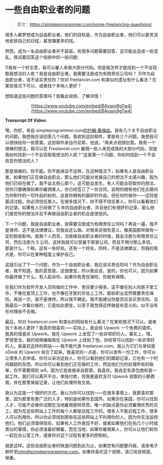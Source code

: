 # 一些自由职业者的问题

> 原文：<https://simpleprogrammer.com/some-freelancing-questions/>

很多人都梦想成为自由职业者。他们的目标是，作为自由职业者，他们可以更灵活地安排自己的日程，甚至赚更多的钱。

然而，成为一名自由职业者并不容易。有很多问题需要回答，这可能会造成一些混乱。我试着回答这个视频中的一些问题:

1)我有一个好主意，我可以雇人来做大部分代码。但是我怎样才能找到一个不会窃取我想法的人呢？我是自由职业者。我需要注册成为有限责任公司吗？
3)作为自由职业者，该不该买责任险？你对 freelancer.com 和类似的遗址有什么看法？在某些情况下可以，或者找个本地人更好？

想知道这些问题的答案吗？观看此视频，了解详情！

<center>

[https://www.youtube.com/embed/BAyaxn9gTw4](https://www.youtube.com/embed/BAyaxn9gTw4)

</center>

**Transcript Of Video:**

嘿，你好，来自 simpleprogrammer.com[的约翰·桑梅兹](http://simpleprogrammer.com)。我有几个关于自由职业的问题。我想我应该回答几个问题。我收到这封邮件，里面有三个问题。我想我可以很快给你一些答案。这封邮件来自丹尼斯，他说，“再来点视频创意。我有一个很棒的想法，我可以在 Freelancer.com 雇佣一些人来完成我的大部分代码，但是我如何找到一个不会窃取我想法的人呢？”这是第一个问题，你如何找到一个不会改变你想法的人？

那是艰难的。你不能。你不能保证不这样。在这种情况下，如果有人是自由职业者，如果他们正在做自由职业，那么他们可能对发展自己的想法不太感兴趣，因为他们已经在做了。我不会太担心那个。这可能会发生，有人可能会窃取你的想法，但你只要确保如果你雇佣某人，你已经签订了一份合同，说明你拥有他们在此期间为你制作的一切作品的权利，这是你拥有的最好的作品，但任何时候你——这将是面试过程。你必须信任某人。在很多情况下，你不得不信任某人，你可以看看他们的记录。如果有人已经做了 5 年的自由职业者，并且他们有很好的记录，那么他们接受你的想法并且不再做自由职业者的机会是很低的。

下一个问题，我是自由职业者，我需要注册成为有限责任公司吗？再说一遍，我不是律师，这不是法律建议，但我会这么做。对我来说很有意义。像美国那样做有一定的税收影响。就我个人而言，当我做自由职业者的时候，我会注册为有限责任公司，然后注册为 S 公司，这样我就可以受雇于那家公司，而且不用付那么多钱，那是什么，个税。这有一些好处。还有一个好处，同样，不是法律建议，但我的观点是，你可以在某种程度上保护自己。

这就引出了下一个问题，作为一个自由职业者，我应该买责任险吗？作为自由职业者，我不知道。我的意思是，这很便宜，所以我会说，是的，你也可以，因为如果你最终做了什么，有人起诉你，如果你有责任保险，你就有保障。

在我们作为软件开发人员所做的工作中，责任要少得多。这不像在别人的房子里工作，不像在屋顶上工作，也不像在牙医的牙齿上工作。那些职业显然需要责任保险。再说一次，我不是律师，所以我不确定。我不能建议你是否应该买责任险。当我最后一次看价格时，它是如此便宜，以至于我觉得这样做是有意义的。似乎没有任何理由不去做。

最后，你对 freelancer.com 和类似的网站有什么看法？在某些情况下可以，或者找个本地人更好？我真的很喜欢——实际上，我会给 Upwork 一个免费的插件。我真的很喜欢 Upwork。我在 Upwork 上发现了一些非常好的人。事实上，嘿，罗德里戈，我的视频编辑我在 Upwork 上找到了他，你经常可以找到一些非常好的人。我喜欢这样的网站——我不能代表 freelancer.com，我认为它们与曾经是 oDesk 的 Upwork 结合了起来。我喜欢的一点是，你可以发布一份工作，你可以让很多人去申请。你可以采访这些人，你可以看到他们的跟踪记录，它也有一个时间跟踪的东西，所以你可以看到他们正在做的工作，然后他们为你处理所有的账单，你不需要得到 w9，因为它是直接来自那里。我喜欢。我肯定有承包商和我一起工作。我们可以离开平台，单独付款，但我更喜欢支付 Upwork 收取的小额费用，并在那里保留记录，让他们处理所有交易。

我认为这是一个很好的方式，我认为你可以找到——在很多事情上，我更喜欢那里，因为那里有更广泛的人才，特别是如果你去国外。如果你在美国，你可以找到人才，可能不会像你试图在当地雇用那样昂贵。唯一的缺点是你必须雇佣优秀的员工，因为在这些网站上工作的每个人都是远程工作的。很多人不能远程工作，很多人可以利用你，所以你必须找到那些在这些网站上不利用你的人，因为你无法监控他们。他们必须值得信任，如果有人工作表现不好，或者如果他们在拍几个小时或类似的事情，你必须准备好解雇，而在当地，如果你雇佣某人，你可以让他们和你一起在办公室工作，或者你对这个过程有更多的控制权。

就是这样。这些自由职业者的快速问题到此为止。如果您有问题要问我，请发电子邮件至[john@simpleprogrammer.com](mailto:john@simpleprogrammer.com)。如果你喜欢这个视频，请订阅该频道。保重。